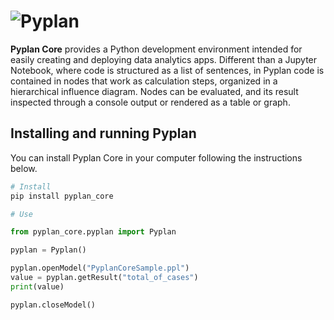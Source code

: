 # ![Pyplan](https://raw.githubusercontent.com/pyplan/pyplan-ide/master/docs/assets/img/logo.png)

**Pyplan Core** provides a Python development environment intended for easily creating and deploying data analytics apps. Different than a Jupyter Notebook, where code is structured as a list of sentences, in Pyplan code is contained in nodes that work as calculation steps, organized in a hierarchical influence diagram. Nodes can be evaluated, and its result inspected through a console output or rendered as a table or graph. 


## Installing and running Pyplan

You can install Pyplan Core in your computer following the instructions below. 

```bash
# Install
pip install pyplan_core
```


```python
# Use

from pyplan_core.pyplan import Pyplan

pyplan = Pyplan()

pyplan.openModel("PyplanCoreSample.ppl")
value = pyplan.getResult("total_of_cases")
print(value)

pyplan.closeModel() 
```